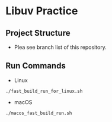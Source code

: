 # Libuv Practice

## Project Structure
- Plea see branch list of this repository.

## Run Commands
- Linux
```text
./fast_build_run_for_linux.sh
```
- macOS
```text
./macos_fast_build_run.sh
```